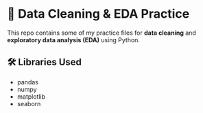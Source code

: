 # 🧹 Data Cleaning & EDA Practice

This repo contains some of my practice files for **data cleaning** and **exploratory data analysis (EDA)** using Python.

## 🛠️ Libraries Used
- pandas  
- numpy  
- matplotlib  
- seaborn  
